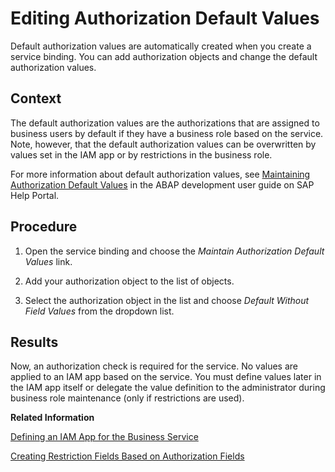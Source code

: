 <!-- loio266999e6b9244e728583e10dbbffc8bd -->

# Editing Authorization Default Values

Default authorization values are automatically created when you create a service binding. You can add authorization objects and change the default authorization values.



<a name="loio266999e6b9244e728583e10dbbffc8bd__context_jny_wmv_zmb"/>

## Context

The default authorization values are the authorizations that are assigned to business users by default if they have a business role based on the service. Note, however, that the default authorization values can be overwritten by values set in the IAM app or by restrictions in the business role.

For more information about default authorization values, see [Maintaining Authorization Default Values](https://help.sap.com/viewer/5371047f1273405bb46725a417f95433/Cloud/en-US/2ddcb89fced046f3a2392092c846a9de.html) in the ABAP development user guide on SAP Help Portal.



<a name="loio266999e6b9244e728583e10dbbffc8bd__steps_phk_ldh_bnb"/>

## Procedure

1.  Open the service binding and choose the *Maintain Authorization Default Values* link.

2.  Add your authorization object to the list of objects.

3.  Select the authorization object in the list and choose *Default Without Field Values* from the dropdown list.




<a name="loio266999e6b9244e728583e10dbbffc8bd__result_stz_txb_4mb"/>

## Results

Now, an authorization check is required for the service. No values are applied to an IAM app based on the service. You must define values later in the IAM app itself or delegate the value definition to the administrator during business role maintenance \(only if restrictions are used\).

**Related Information**  


[Defining an IAM App for the Business Service](defining-an-iam-app-for-the-business-service-3fb85a8.md "To assign a business user to a business role for your service, you need to create an IAM app, which can then be included into a business catalog, which, in turn, can be assigned to a business role.")

[Creating Restriction Fields Based on Authorization Fields](creating-restriction-fields-based-on-authorization-fields-9b7935b.md "For each authorization field that you want to expose and consider in a business role, you must create a corresponding restriction field and assign it to a restriction type.")

